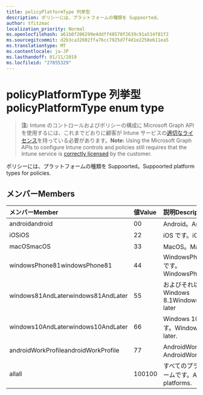 ```yaml
---
title: policyPlatformType 列挙型
description: ポリシーには、プラットフォームの種類を Suppoorted。
author: tfitzmac
localization_priority: Normal
ms.openlocfilehash: a61b0f206299e4ddff48570f2639c91a514f81f2
ms.sourcegitcommit: d2b3ca32602ffa76cc7925d7f4d1e2258e611ea5
ms.translationtype: MT
ms.contentlocale: ja-JP
ms.lasthandoff: 01/11/2019
ms.locfileid: "27855329"
---
```

# <a name="policyplatformtype-enum-type"></a><span data-ttu-id="eb626-103">policyPlatformType 列挙型</span><span class="sxs-lookup"><span data-stu-id="eb626-103">policyPlatformType enum type</span></span>

> <span data-ttu-id="eb626-104">**注:** Intune のコントロールおよびポリシーの構成に Microsoft Graph API を使用するには、これまでどおりに顧客が Intune サービスの[適切なライセンス](https://go.microsoft.com/fwlink/?linkid=839381)を持っている必要があります。</span><span class="sxs-lookup"><span data-stu-id="eb626-104">**Note:** Using the Microsoft Graph APIs to configure Intune controls and policies still requires that the Intune service is [correctly licensed](https://go.microsoft.com/fwlink/?linkid=839381) by the customer.</span></span>

<span data-ttu-id="eb626-105">ポリシーには、プラットフォームの種類を Suppoorted。</span><span class="sxs-lookup"><span data-stu-id="eb626-105">Suppoorted platform types for policies.</span></span>
## <a name="members"></a><span data-ttu-id="eb626-106">メンバー</span><span class="sxs-lookup"><span data-stu-id="eb626-106">Members</span></span>
|<span data-ttu-id="eb626-107">メンバー</span><span class="sxs-lookup"><span data-stu-id="eb626-107">Member</span></span>|<span data-ttu-id="eb626-108">値</span><span class="sxs-lookup"><span data-stu-id="eb626-108">Value</span></span>|<span data-ttu-id="eb626-109">説明</span><span class="sxs-lookup"><span data-stu-id="eb626-109">Description</span></span>|
|:---|:---|:---|
|<span data-ttu-id="eb626-110">android</span><span class="sxs-lookup"><span data-stu-id="eb626-110">android</span></span>|<span data-ttu-id="eb626-111">0</span><span class="sxs-lookup"><span data-stu-id="eb626-111">0</span></span>|<span data-ttu-id="eb626-112">Android。</span><span class="sxs-lookup"><span data-stu-id="eb626-112">Android.</span></span>|
|<span data-ttu-id="eb626-113">iOS</span><span class="sxs-lookup"><span data-stu-id="eb626-113">iOS</span></span>|<span data-ttu-id="eb626-114">2</span><span class="sxs-lookup"><span data-stu-id="eb626-114">2</span></span>|<span data-ttu-id="eb626-115">iOS です。</span><span class="sxs-lookup"><span data-stu-id="eb626-115">iOS.</span></span>|
|<span data-ttu-id="eb626-116">macOS</span><span class="sxs-lookup"><span data-stu-id="eb626-116">macOS</span></span>|<span data-ttu-id="eb626-117">3</span><span class="sxs-lookup"><span data-stu-id="eb626-117">3</span></span>|<span data-ttu-id="eb626-118">MacOS。</span><span class="sxs-lookup"><span data-stu-id="eb626-118">MacOS.</span></span>|
|<span data-ttu-id="eb626-119">windowsPhone81</span><span class="sxs-lookup"><span data-stu-id="eb626-119">windowsPhone81</span></span>|<span data-ttu-id="eb626-120">4</span><span class="sxs-lookup"><span data-stu-id="eb626-120">4</span></span>|<span data-ttu-id="eb626-121">WindowsPhone 8.1 です。</span><span class="sxs-lookup"><span data-stu-id="eb626-121">WindowsPhone 8.1.</span></span>|
|<span data-ttu-id="eb626-122">windows81AndLater</span><span class="sxs-lookup"><span data-stu-id="eb626-122">windows81AndLater</span></span>|<span data-ttu-id="eb626-123">5</span><span class="sxs-lookup"><span data-stu-id="eb626-123">5</span></span>|<span data-ttu-id="eb626-124">およびそれ以降の Windows 8.1</span><span class="sxs-lookup"><span data-stu-id="eb626-124">Windows 8.1 and later</span></span>|
|<span data-ttu-id="eb626-125">windows10AndLater</span><span class="sxs-lookup"><span data-stu-id="eb626-125">windows10AndLater</span></span>|<span data-ttu-id="eb626-126">6</span><span class="sxs-lookup"><span data-stu-id="eb626-126">6</span></span>|<span data-ttu-id="eb626-127">Windows 10 以降です。</span><span class="sxs-lookup"><span data-stu-id="eb626-127">Windows 10 and later.</span></span>|
|<span data-ttu-id="eb626-128">androidWorkProfile</span><span class="sxs-lookup"><span data-stu-id="eb626-128">androidWorkProfile</span></span>|<span data-ttu-id="eb626-129">7</span><span class="sxs-lookup"><span data-stu-id="eb626-129">7</span></span>|<span data-ttu-id="eb626-130">AndroidWorkProfile。</span><span class="sxs-lookup"><span data-stu-id="eb626-130">AndroidWorkProfile.</span></span>|
|<span data-ttu-id="eb626-131">all</span><span class="sxs-lookup"><span data-stu-id="eb626-131">all</span></span>|<span data-ttu-id="eb626-132">100</span><span class="sxs-lookup"><span data-stu-id="eb626-132">100</span></span>|<span data-ttu-id="eb626-133">すべてのプラットフォームです。</span><span class="sxs-lookup"><span data-stu-id="eb626-133">All platforms.</span></span>|



